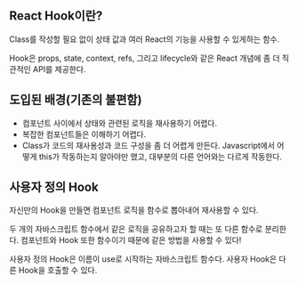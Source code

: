 ## React Hook이란?
Class를 작성할 필요 없이 상태 값과 여러 React의 기능을 사용할 수 있게하는 함수.

Hook은 props, state, context, refs, 그리고 lifecycle와 같은 React 개념에 좀 더 직관적인 API를 제공한다. 

## 도입된 배경(기존의 불편함)
- 컴포넌트 사이에서 상태와 관련된 로직을 재사용하기 어렵다.
- 복잡한 컴포넌트들은 이해하기 어렵다.
- Class가 코드의 재사용성과 코드 구성을 좀 더 어렵게 만든다. Javascript에서 어떻게 this가 작동하는지 알아야만 했고, 대부분의 다른 언어와는 다르게 작동한다. 

## 사용자 정의 Hook
자신만의 Hook을 만들면 컴포넌트 로직을 함수로 뽑아내어 재사용할 수 있다.

두 개의 자바스크립트 함수에서 같은 로직을 공유하고자 할 때는 또 다른 함수로 분리한다. 컴포넌트와 Hook 또한 함수이기 때문에 같은 방법을 사용할 수 있다!

사용자 정의 Hook은 이름이 use로 시작하는 자바스크립트 함수다. 사용자 Hook은 다른 Hook을 호출할 수 있다.
